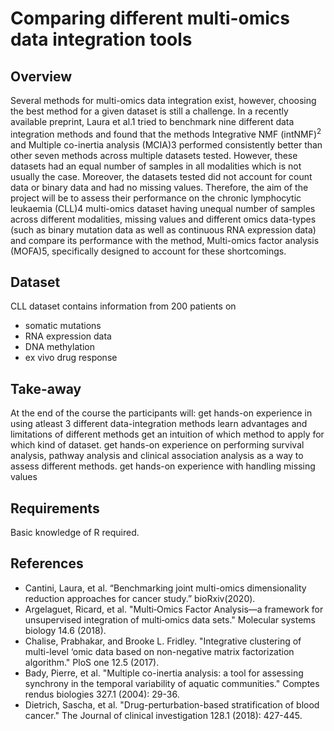 # Comparing different multi-omics data integration tools
 
## Overview
Several methods for multi-omics data integration exist, however, choosing the best method for a given dataset is still a challenge. In a recently available preprint, Laura et al.1 tried to benchmark nine different data integration methods and found that the methods Integrative NMF (intNMF)<sup>2</sup> and Multiple co-inertia analysis (MCIA)3 performed consistently better than other seven methods across multiple datasets tested. However, these datasets had an equal number of samples in all modalities which is not usually the case. Moreover, the datasets tested did not account for count data or binary data and had no missing values. Therefore, the aim of the project will be to assess their performance on the chronic lymphocytic leukaemia (CLL)4 multi-omics dataset having unequal number of samples across different modalities, missing values and different omics data-types (such as binary mutation data as well as continuous RNA expression data) and compare its performance with the method, Multi-omics factor analysis (MOFA)5, specifically designed to account for these shortcomings.

## Dataset
CLL dataset contains information from 200 patients on
- somatic mutations
- RNA expression data
- DNA methylation
- ex vivo drug response

## Take-away
At the end of the course the participants will:
get hands-on experience in using atleast 3 different data-integration methods
learn advantages and limitations of different methods
get an intuition of which method to apply for which kind of dataset.
get hands-on experience on performing survival analysis, pathway analysis and clinical association analysis as a way to assess different methods.
get hands-on experience with handling missing values

## Requirements
Basic knowledge of R required.

## References
- Cantini, Laura, et al. “Benchmarking joint multi-omics dimensionality reduction approaches for cancer study.” bioRxiv(2020).
- Argelaguet, Ricard, et al. "Multi‐Omics Factor Analysis—a framework for unsupervised integration of multi‐omics data sets." Molecular systems biology 14.6 (2018).
- Chalise, Prabhakar, and Brooke L. Fridley. "Integrative clustering of multi-level ‘omic data based on non-negative matrix factorization algorithm." PloS one 12.5 (2017).
- Bady, Pierre, et al. "Multiple co-inertia analysis: a tool for assessing synchrony in the temporal variability of aquatic communities." Comptes rendus biologies 327.1 (2004): 29-36.
- Dietrich, Sascha, et al. "Drug-perturbation-based stratification of blood cancer." The Journal of clinical investigation 128.1 (2018): 427-445.
